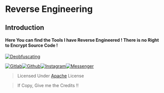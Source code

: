 # Reverse Engineering

## Introduction

#### Here You can find the Tools I have Reverse Engineered ! There is no Right to Encrypt Source Code !



[![Deobfuscating](https://img.shields.io/badge/deobfuscating-succeed-green?colorB=%23017e40&style=for-the-badge)](https://gitlab.com/hax0rtahm1d)

[![Gitlab](https://img.shields.io/badge/By-HaX0r%20Tahm1d-blue?style=for-the-badge&logo=github)](https://gitlab.com/hax0rtahm1d)[![Github](https://img.shields.io/badge/Github-HTR--TECH-green?style=for-the-badge&logo=github)](https://github.com/htr-tech)[![Instagram](https://img.shields.io/badge/IG-%40tahmid.rayat-red?style=for-the-badge&logo=instagram)](https://www.instagram.com/tahmid.rayat)[![Messenger](https://img.shields.io/badge/Chat-Messenger-blue?style=for-the-badge&logo=messenger)](https://m.me/tahmid.rayat.official)


> Licensed Under [Apache](https://choosealicense.com/licenses/apache-2.0/) License

> If Copy, Give me the Credits !!
